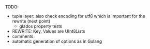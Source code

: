 TODO:
- tuple layer: also check encoding for utf8 which is important for the rewrite (next point)
  - glados property tests
- REWRITE: Key, Values are UInt8Lists
- comments
- automatic generation of options as in Golang
